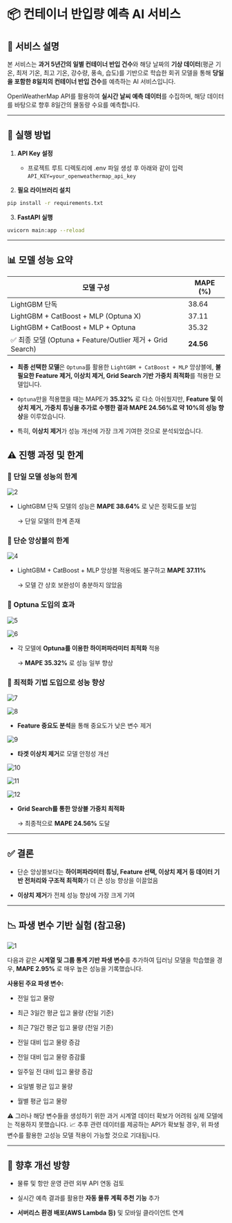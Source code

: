 # 📦 컨테이너 반입량 예측 AI 서비스

## 📝 서비스 설명
본 서비스는 **과거 5년간의 일별 컨테이너 반입 건수**와 해당 날짜의 **기상 데이터**(평균 기온, 최저 기온, 최고 기온, 강수량, 풍속, 습도)를 기반으로 학습한 회귀 모델을 통해 **당일을 포함한 8일치의 컨테이너 반입 건수**를 예측하는 AI 서비스입니다.

OpenWeatherMap API를 활용하여 **실시간 날씨 예측 데이터**를 수집하며, 해당 데이터를 바탕으로 향후 8일간의 물동량 수요를 예측합니다.

---

## 🚀 실행 방법

1. **API Key 설정**

    - 프로젝트 루트 디렉토리에 .env 파일 생성 후 아래와 같이 입력
`API_KEY=your_openweathermap_api_key`

2. **필요 라이브러리 설치**

```bash
pip install -r requirements.txt
```

3. **FastAPI 실행**

```bash
uvicorn main:app --reload
```

---

## 📊 모델 성능 요약

| 모델 구성                                | MAPE (%)  |
| ------------------------------------ | --------- |
| LightGBM 단독                          | 38.64     |
| LightGBM + CatBoost + MLP (Optuna X) | 37.11     |
| LightGBM + CatBoost + MLP + Optuna | 35.32 |
| ✅ 최종 모델 (Optuna + Feature/Outlier 제거 + Grid Search) | **24.56** |

- **최종 선택한 모델**은 `Optuna`를 활용한 `LightGBM + CatBoost + MLP` 앙상블에,
**불필요한 Feature 제거, 이상치 제거, Grid Search 기반 가중치 최적화**를 적용한 모델입니다.

- `Optuna`만을 적용했을 때는 MAPE가 **35.32%** 로 다소 아쉬웠지만,
**Feature 및 이상치 제거, 가중치 튜닝을 추가로 수행한 결과 MAPE 24.56%로 약 10%의 성능 향상**을 이루었습니다.

- 특히, **이상치 제거**가 성능 개선에 가장 크게 기여한 것으로 분석되었습니다.

## ⚠️ 진행 과정 및 한계

### **🔸 단일 모델 성능의 한계**

![2](https://i.ibb.co/yBmqcqmW/2.png)

- LightGBM 단독 모델의 성능은 **MAPE 38.64%** 로 낮은 정확도를 보임

    → 단일 모델의 한계 존재

### **🔸 단순 앙상블의 한계**

![4](https://i.ibb.co/yFvYK8dy/4.png)

- LightGBM + CatBoost + MLP 앙상블 적용에도 불구하고 **MAPE 37.11%**

    → 모델 간 상호 보완성이 충분하지 않았음

### **🔸 Optuna 도입의 효과**

![5](https://i.ibb.co/RTnNQ8XN/5.png)

![6](https://i.ibb.co/60VkC6Dn/6.png)

- 각 모델에 **Optuna를 이용한 하이퍼파라미터 최적화** 적용

    → **MAPE 35.32%** 로 성능 일부 향상

### **🔸 최적화 기법 도입으로 성능 향상**

![7](https://i.ibb.co/bRgKnQ6b/7.png)

![8](https://i.ibb.co/Kzhgn5CW/8.png)

- **Feature 중요도 분석**을 통해 중요도가 낮은 변수 제거

![9](https://i.ibb.co/WvbjKj96/9.png)

- **타겟 이상치 제거**로 모델 안정성 개선

![10](https://i.ibb.co/nq30xRFV/10.png)

![11](https://i.ibb.co/XhsstSK/11.png)

![12](https://i.ibb.co/sJv444JS/12.png)

- **Grid Search를 통한 앙상블 가중치 최적화**

    → 최종적으로 **MAPE 24.56%** 도달

---

## ✅ 결론

- 단순 앙상블보다는 **하이퍼파라미터 튜닝, Feature 선택, 이상치 제거 등 데이터 기반 전처리와 구조적 최적화**가 더 큰 성능 향상을 이끌었음

- **이상치 제거**가 전체 성능 향상에 가장 크게 기여

---

## 📉 파생 변수 기반 실험 (참고용)

![1](https://i.ibb.co/27qtZvkV/1.png)

다음과 같은 **시계열 및 그룹 통계 기반 파생 변수**를 추가하여 딥러닝 모델을 학습했을 경우, **MAPE 2.95%** 로 매우 높은 성능을 기록했습니다.

**사용된 주요 파생 변수:**

- 전일 입고 물량

- 최근 3일간 평균 입고 물량 (전일 기준)

- 최근 7일간 평균 입고 물량 (전일 기준)

- 전일 대비 입고 물량 증감

- 전일 대비 입고 물량 증감률

- 일주일 전 대비 입고 물량 증감

- 요일별 평균 입고 물량

- 월별 평균 입고 물량

⚠️ 그러나 해당 변수들을 생성하기 위한 과거 시계열 데이터 확보가 어려워 실제 모델에는 적용하지 못했습니다.
📈 추후 관련 데이터를 제공하는 API가 확보될 경우, 위 파생 변수를 활용한 고성능 모델 적용이 가능할 것으로 기대됩니다.

---

## 📮 향후 개선 방향

- 물류 및 항만 운영 관련 외부 API 연동 검토

- 실시간 예측 결과를 활용한 **자동 물류 계획 추천 기능** 추가

- **서버리스 환경 배포(AWS Lambda 등)** 및 모바일 클라이언트 연계